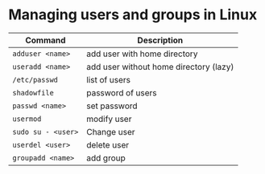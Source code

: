 # Managing users and groups in Linux
| Command                      | Description                          |
| ---------------------------- | ------------------------------------ |
| `adduser <name>`             | add user with home directory         |
| `useradd <name>`             | add user without home directory (lazy)|
| `/etc/passwd`                | list of users                        |
| `shadowfile`                 | password of users                    |
| `passwd <name>`              | set password                         |
| `usermod`                    | modify user                          |
| `sudo su - <user>`           | Change user                          |
| `userdel <user>`             | delete user                          |
| `groupadd <name>`            | add group                            |
